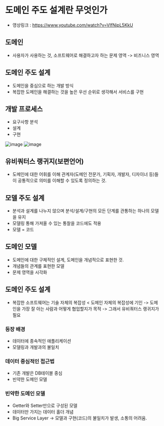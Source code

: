 # 도메인 주도 설계란 무엇인가

- 영상링크 : https://www.youtube.com/watch?v=VIfNipL5KkU

## 도메인
- 사용자가 사용하는 것, 소프트웨어로 해결하고자 하는 문제 영역 -> 비즈니스 영역

## 도메인 주도 설계
- 도메인을 중심으로 하는 개발 방식
- 복잡한 도메인을 해결하는 것을 높은 우선 순위로 생각해서 서비스를 구현

## 개발 프로세스
- 요구사항 분석
- 설계
- 구현

![image](https://github.com/rlarudgkswkd/TIL-repository/assets/48428850/96c9c4c8-fcdf-49ce-a7ee-211f1e184a2f)
![image](https://github.com/rlarudgkswkd/TIL-repository/assets/48428850/487410cd-8f7a-4f4e-aacc-cb23492d4556)

## 유비쿼터스 랭귀지(보편언어)
- 도메인에 대한 어휘를 이해 관계자(도메인 전문가, 기획자, 개발자, 디자이너 등)들이 공통적으로 의미를 이해할 수 있도록 정의하는 것.

## 모델 주도 설계
- 분석과 설계를 나누지 않으며 분석/설계/구현의 모든 단계를 관통하는 하나의 모델을 유지
- 모델링 통해 가져올 수 있는 통찰을 코드에도 적용
- 모델 = 코드

## 도메인 모델
- 도메인에 대한 구체적인 설계, 도메인을 개념적으로 표현한 것.
- 개념들의 관계를 표현한 모델
- 문제 영역을 시각화

## 도메인 주도 설계
- 복잡한 소프트웨어는 기술 자체의 복잡성 < 도메인 자체의 복잡성에 기인
  -> 도메인을 가장 잘 아는 사람과 어떻게 협업할지가 목적
  -> 그래서 유비쿼터스 랭귀지가 필요
  
### 등장 배경
- 데이터에 종속적인 애플리케이션
- 모델링과 개발과의 불일치

### 데이터 중심적인 접근법
- 기존 개발은 DB테이블 중심
- 빈약한 도메인 모델

### 빈약한 도메인 모델
- Getter와 Setter만으로 구성된 모델
- 데이터만 가지는 데이터 홀더 개념
- Big Service Layer
  -> 모델과 구현(코드)의 불일치가 발생, 소통의 어려움.




